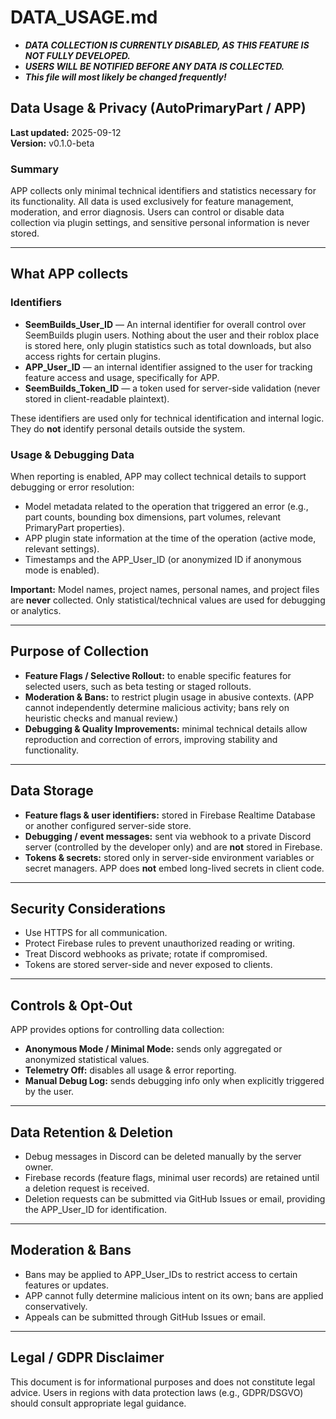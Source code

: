 # DATA_USAGE.md
- ***DATA COLLECTION IS CURRENTLY DISABLED, AS THIS FEATURE IS NOT FULLY DEVELOPED.***
- ***USERS WILL BE NOTIFIED BEFORE ANY DATA IS COLLECTED.***
- ***This file will most likely be changed frequently!***
  
## Data Usage & Privacy (AutoPrimaryPart / APP)

**Last updated:** 2025-09-12  
**Version:** v0.1.0-beta


### Summary
APP collects only minimal technical identifiers and statistics necessary for its functionality. All data is used exclusively for feature management, moderation, and error diagnosis. Users can control or disable data collection via plugin settings, and sensitive personal information is never stored.

---

## What APP collects

### Identifiers
- **SeemBuilds_User_ID** —  An internal identifier for overall control over SeemBuilds plugin users. Nothing about the user and their roblox place is stored here, only plugin statistics such as total downloads, but also access rights for certain plugins.
- **APP_User_ID** — an internal identifier assigned to the user for tracking feature access and usage, specifically for APP. 
- **SeemBuilds_Token_ID** — a token used for server-side validation (never stored in client-readable plaintext).

These identifiers are used only for technical identification and internal logic. They do **not** identify personal details outside the system.

### Usage & Debugging Data
When reporting is enabled, APP may collect technical details to support debugging or error resolution:
- Model metadata related to the operation that triggered an error (e.g., part counts, bounding box dimensions, part volumes, relevant PrimaryPart properties).  
- APP plugin state information at the time of the operation (active mode, relevant settings).  
- Timestamps and the APP_User_ID (or anonymized ID if anonymous mode is enabled).

**Important:** Model names, project names, personal names, and project files are **never** collected. Only statistical/technical values are used for debugging or analytics.

---

## Purpose of Collection

- **Feature Flags / Selective Rollout:** to enable specific features for selected users, such as beta testing or staged rollouts.  
- **Moderation & Bans:** to restrict plugin usage in abusive contexts. (APP cannot independently determine malicious activity; bans rely on heuristic checks and manual review.)  
- **Debugging & Quality Improvements:** minimal technical details allow reproduction and correction of errors, improving stability and functionality.

---

## Data Storage

- **Feature flags & user identifiers:** stored in Firebase Realtime Database or another configured server-side store.  
- **Debugging / event messages:** sent via webhook to a private Discord server (controlled by the developer only) and are **not** stored in Firebase.  
- **Tokens & secrets:** stored only in server-side environment variables or secret managers. APP does **not** embed long-lived secrets in client code.

---

## Security Considerations

- Use HTTPS for all communication.  
- Protect Firebase rules to prevent unauthorized reading or writing.  
- Treat Discord webhooks as private; rotate if compromised.  
- Tokens are stored server-side and never exposed to clients.

---

## Controls & Opt-Out

APP provides options for controlling data collection:

- **Anonymous Mode / Minimal Mode:** sends only aggregated or anonymized statistical values.  
- **Telemetry Off:** disables all usage & error reporting.  
- **Manual Debug Log:** sends debugging info only when explicitly triggered by the user.

---

## Data Retention & Deletion

- Debug messages in Discord can be deleted manually by the server owner.  
- Firebase records (feature flags, minimal user records) are retained until a deletion request is received.  
- Deletion requests can be submitted via GitHub Issues or email, providing the APP_User_ID for identification.

---

## Moderation & Bans

- Bans may be applied to APP_User_IDs to restrict access to certain features or updates.  
- APP cannot fully determine malicious intent on its own; bans are applied conservatively.  
- Appeals can be submitted through GitHub Issues or email.

---

## Legal / GDPR Disclaimer

This document is for informational purposes and does not constitute legal advice. Users in regions with data protection laws (e.g., GDPR/DSGVO) should consult appropriate legal guidance.
